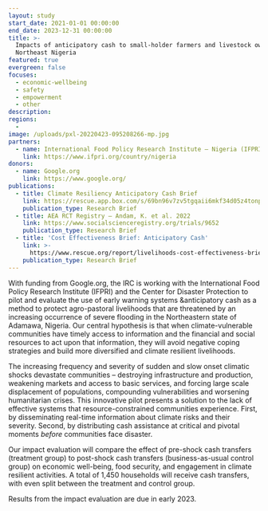 ```yaml
---
layout: study
start_date: 2021-01-01 00:00:00
end_date: 2023-12-31 00:00:00
title: >-
  Impacts of anticipatory cash to small-holder farmers and livestock owners in
  Northeast Nigeria
featured: true
evergreen: false
focuses:
  - economic-wellbeing
  - safety
  - empowerment
  - other
description:
regions:
  -
image: /uploads/pxl-20220423-095208266-mp.jpg
partners:
  - name: International Food Policy Research Institute – Nigeria (IFPRI)
    link: https://www.ifpri.org/country/nigeria
donors:
  - name: Google.org
    link: https://www.google.org/
publications:
  - title: Climate Resiliency Anticipatory Cash Brief
    link: https://rescue.app.box.com/s/69bn96v7zv5tgqaii6mkf34d05z4tonp
    publication_type: Research Brief
  - title: AEA RCT Registry – Andam, K. et al. 2022
    link: https://www.socialscienceregistry.org/trials/9652
    publication_type: Research Brief
  - title: 'Cost Effectiveness Brief: Anticipatory Cash'
    link: >-
      https://www.rescue.org/report/livelihoods-cost-effectiveness-brief-anticipatory-cash
    publication_type: Research Brief
---
```

With funding from Google.org, the IRC is working with the International Food Policy Research Institute (IFPRI) and the Center for Disaster Protection to pilot and evaluate the use of early warning systems &anticipatory cash as a method to protect agro-pastoral livelihoods that are threatened by an increasing occurrence of severe flooding in the Northeastern state of Adamawa, Nigeria. Our central hypothesis is that when climate-vulnerable communities have timely access to information and the financial and social resources to act upon that information, they will avoid negative coping strategies and build more diversified and climate resilient livelihoods.

The increasing frequency and severity of sudden and slow onset climatic shocks devastate communities – destroying infrastructure and production, weakening markets and access to basic services, and forcing large scale displacement of populations, compounding vulnerabilities and worsening humanitarian crises. This innovative pilot presents a solution to the lack of effective systems that resource-constrained communities experience. First, by disseminating real-time information about climate risks and their severity. Second, by distributing cash assistance at critical and pivotal moments *before* communities face disaster.

Our impact evaluation will compare the effect of pre-shock cash transfers (treatment group) to post-shock cash transfers (business-as-usual control group) on economic well-being, food security, and engagement in climate resilient activities. A total of 1,450 households will receive cash transfers, with even split between the treatment and control group.

Results from the impact evaluation are due in early 2023.